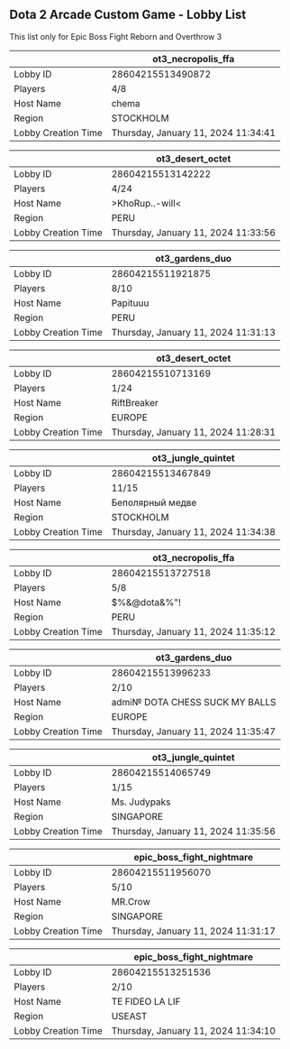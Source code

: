 ## Dota 2 Arcade Custom Game - Lobby List

This list only for Epic Boss Fight Reborn and Overthrow 3

|  | ot3_necropolis_ffa |
| ------ | ------ |
| Lobby ID | 28604215513490872 |
| Players | 4/8 |
| Host Name | chema |
| Region | STOCKHOLM |
| Lobby Creation Time | Thursday, January 11, 2024 11:34:41 |


|  | ot3_desert_octet |
| ------ | ------ |
| Lobby ID | 28604215513142222 |
| Players | 4/24 |
| Host Name | >KhoRup..-will< |
| Region | PERU |
| Lobby Creation Time | Thursday, January 11, 2024 11:33:56 |


|  | ot3_gardens_duo |
| ------ | ------ |
| Lobby ID | 28604215511921875 |
| Players | 8/10 |
| Host Name | Papituuu |
| Region | PERU |
| Lobby Creation Time | Thursday, January 11, 2024 11:31:13 |


|  | ot3_desert_octet |
| ------ | ------ |
| Lobby ID | 28604215510713169 |
| Players | 1/24 |
| Host Name | RiftBreaker |
| Region | EUROPE |
| Lobby Creation Time | Thursday, January 11, 2024 11:28:31 |


|  | ot3_jungle_quintet |
| ------ | ------ |
| Lobby ID | 28604215513467849 |
| Players | 11/15 |
| Host Name | Беполярный медве |
| Region | STOCKHOLM |
| Lobby Creation Time | Thursday, January 11, 2024 11:34:38 |


|  | ot3_necropolis_ffa |
| ------ | ------ |
| Lobby ID | 28604215513727518 |
| Players | 5/8 |
| Host Name | $%&@dota&%"! |
| Region | PERU |
| Lobby Creation Time | Thursday, January 11, 2024 11:35:12 |


|  | ot3_gardens_duo |
| ------ | ------ |
| Lobby ID | 28604215513996233 |
| Players | 2/10 |
| Host Name | admi№ DOTA CHESS SUCK MY BALLS |
| Region | EUROPE |
| Lobby Creation Time | Thursday, January 11, 2024 11:35:47 |


|  | ot3_jungle_quintet |
| ------ | ------ |
| Lobby ID | 28604215514065749 |
| Players | 1/15 |
| Host Name | Ms. Judypaks |
| Region | SINGAPORE |
| Lobby Creation Time | Thursday, January 11, 2024 11:35:56 |


|  | epic_boss_fight_nightmare |
| ------ | ------ |
| Lobby ID | 28604215511956070 |
| Players | 5/10 |
| Host Name | MR.Crow |
| Region | SINGAPORE |
| Lobby Creation Time | Thursday, January 11, 2024 11:31:17 |


|  | epic_boss_fight_nightmare |
| ------ | ------ |
| Lobby ID | 28604215513251536 |
| Players | 2/10 |
| Host Name | TE FIDEO LA LIF |
| Region | USEAST |
| Lobby Creation Time | Thursday, January 11, 2024 11:34:10 |


